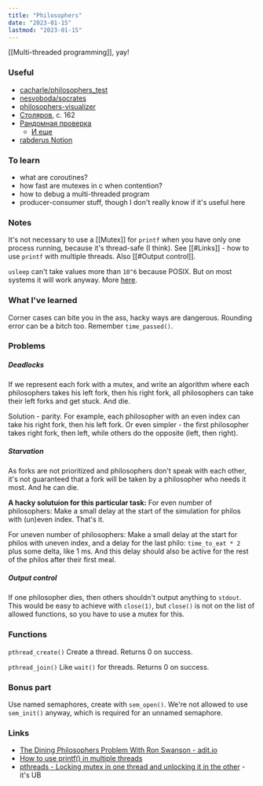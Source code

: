 ```yaml
---
title: "Philosophers"
date: "2023-01-15"
lastmod: "2023-01-15"
---
```


[[Multi-threaded programming]], yay!

### Useful
- [cacharle/philosophers_test](https://github.com/cacharle/philosophers_test)
- [nesvoboda/socrates](https://github.com/nesvoboda/socrates)
- [philosophers-visualizer](https://nafuka11.github.io/philosophers-visualizer/)
- [Столяров](http://www.stolyarov.info/books/pdf/osintro.pdf), с. 162
- [Рандомная проверка](https://disk.yandex.ru/i/FVeGa1GfSvxSNw)
	- [И еще](https://projects.intra.42.fr/projects/42cursus-philosophers/projects_users/2542775)
- [rabderus Notion](https://rbellero.notion.site/Philosophers-439386543ff44860870a25d6e63be109)

### To learn
- what are coroutines?
- how fast are mutexes in c when contention?
- how to debug a multi-threaded program
- producer-consumer stuff, though I don't really know if it's useful here

### Notes
It's not necessary to use a [[Mutex]] for `printf` when you have only one process running, because it's thread-safe (I think). See [[#Links]] - how to use `printf` with multiple threads. Also [[#Output control]].

`usleep` can't take values more than `10^6` because POSIX. But on most systems it will work anyway. More [here](https://stackoverflow.com/questions/12175106).

### What I've learned
Corner cases can bite you in the ass, hacky ways are dangerous.
Rounding error can be a bitch too. Remember `time_passed()`.

### Problems
##### Deadlocks
If we represent each fork with a mutex, and write an algorithm where each philosophers takes his left fork, then his right fork, all philosophers can take their left forks and get stuck. And die.

Solution - parity. For example, each philosopher with an even index can take his right fork, then his left fork. Or even simpler - the first philosopher takes right fork, then left, while others do the opposite (left, then right).

##### Starvation
As forks are not prioritized and philosophers don't speak with each other, it's not guaranteed that a fork will be taken by a philosopher who needs it most. And he can die.

**A hacky solutuion for this particular task:**
For even number of philosophers:
Make a small delay at the start of the simulation for philos with (un)even index. That's it.

For uneven number of philosophers:
Make a small delay at the start for philos with uneven index, and a delay for the last philo: `time_to_eat * 2` plus some delta, like 1 ms. And this delay should also be active for the rest of the philos after their first meal.


##### Output control
If one philosopher dies, then others shouldn't output anything to `stdout`. This would be easy to achieve with `close(1)`, but `close()` is not on the list of allowed functions, so you have to use a mutex for this.

### Functions
`pthread_create()`
Create a thread. Returns 0 on success.

`pthread_join()`
Like `wait()` for threads. Returns 0 on success.

### Bonus part
Use named semaphores, create with `sem_open()`. We're not allowed to use `sem_init()` anyway, which is required for an unnamed semaphore.

### Links
- [The Dining Philosophers Problem With Ron Swanson - adit.io](https://adit.io/posts/2013-05-11-The-Dining-Philosophers-Problem-With-Ron-Swanson.html)
- [How to use printf() in multiple threads](https://stackoverflow.com/questions/23586682)
- [pthreads - Locking mutex in one thread and unlocking it in the other](https://stackoverflow.com/questions/4608843) - it's UB
